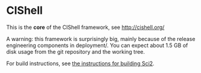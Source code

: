 # CIShell

This is the **core** of the CIShell framework, see http://cishell.org/

A warning: this framework is surprisingly big, mainly because of the
release engineering components in deployment/.  You can expect about
1.5 GB of disk usage from the git repository and the working tree.

For build instructions, see [the instructions for building Sci2](https://github.com/cns-iu/cishell-applications/blob/master/README.md).
